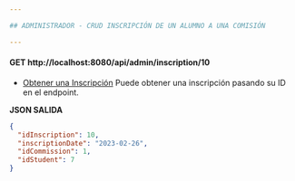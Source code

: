 ```yaml
---

## ADMINISTRADOR - CRUD INSCRIPCIÓN DE UN ALUMNO A UNA COMISIÓN

---
```


#### GET http://localhost:8080/api/admin/inscription/10
* [Obtener una Inscripción]() Puede obtener una inscripción pasando su ID en el endpoint.

**JSON SALIDA**
```json
{
  "idInscription": 10,
  "inscriptionDate": "2023-02-26",
  "idCommission": 1,
  "idStudent": 7
}
```
